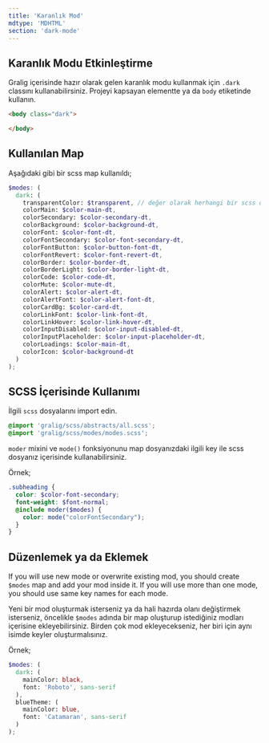 ```yaml
---
title: 'Karanlık Mod'
mdtype: 'MDHTML'
section: 'dark-mode'
---
```


## Karanlık Modu Etkinleştirme

Gralig içerisinde hazır olarak gelen karanlık modu kullanmak için `.dark` classını kullanabilirsiniz. Projeyi kapsayan elementte ya da `body` etiketinde kullanın.

```html
<body class="dark">

</body>
```

## Kullanılan Map

Aşağıdaki gibi bir scss map kullanıldı;

```scss
$modes: (
  dark: (
    transparentColor: $transparent, // değer olarak herhangi bir scss değişkeni ya da css yazarken kullandığınız herhangi bir değeri kullanabilirsiniz.
    colorMain: $color-main-dt,
    colorSecondary: $color-secondary-dt,
    colorBackground: $color-background-dt,
    colorFont: $color-font-dt,
    colorFontSecondary: $color-font-secondary-dt,
    colorFontButton: $color-button-font-dt,
    colorFontRevert: $color-font-revert-dt,
    colorBorder: $color-border-dt,
    colorBorderLight: $color-border-light-dt,
    colorCode: $color-code-dt,
    colorMute: $color-mute-dt,
    colorAlert: $color-alert-dt,
    colorAlertFont: $color-alert-font-dt,
    colorCardBg: $color-card-dt,
    colorLinkFont: $color-link-font-dt,
    colorLinkHover: $color-link-hover-dt,
    colorInputDisabled: $color-input-disabled-dt,
    colorInputPlaceholder: $color-input-placeholder-dt,
    colorLoadings: $color-main-dt,
    colorIcon: $color-background-dt
  )
);
```

## SCSS İçerisinde Kullanımı

İlgili `scss` dosyalarını import edin.

```scss
@import 'gralig/scss/abstracts/all.scss';
@import 'gralig/scss/modes/modes.scss';
```

`moder` mixini ve `mode()` fonksiyonunu map dosyanızdaki ilgili key ile scss dosyanız içerisinde kullanabilirsiniz.

Örnek;

```scss
.subheading {
  color: $color-font-secondary;
  font-weight: $font-normal;
  @include moder($modes) {
    color: mode("colorFontSecondary");
  }
}
```

## Düzenlemek ya da Eklemek

If you will use new mode or overwrite existing mod, you should create `$modes` map and add your mod inside it. If you will use more than one mode, you should use same key names for each mode.

Yeni bir mod oluşturmak isterseniz ya da hali hazırda olanı değiştirmek isterseniz, öncelikle `$modes` adında bir map oluşturup istediğiniz modları içerisine ekleyebilirsiniz. Birden çok mod ekleyecekseniz, her biri için aynı isimde keyler oluşturmalısınız.

Örnek;

```scss
$modes: (
  dark: (
    mainColor: black,
    font: 'Roboto', sans-serif
  ),
  blueTheme: (
    mainColor: blue,
    font: 'Catamaran', sans-serif
  )
);
```